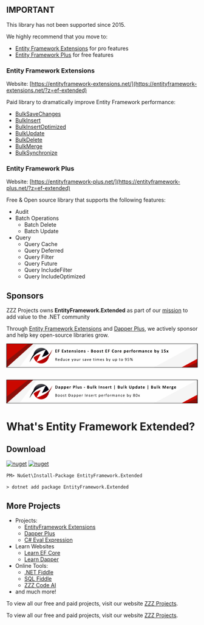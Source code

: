 ## IMPORTANT

This library has not been supported since 2015. 

We highly recommend that you move to:
- [Entity Framework Extensions](https://entityframework-extensions.net/?z=ef-extended) for pro features
- [Entity Framework Plus](https://entityframework-plus.net/?z=ef-extended) for free features

### Entity Framework Extensions
Website: [https://entityframework-extensions.net/](https://entityframework-extensions.net/?z=ef-extended)

Paid library to dramatically improve Entity Framework performance:

- [BulkSaveChanges](https://entityframework-extensions.net/bulk-savechanges)
- [BulkInsert](https://entityframework-extensions.net/bulk-insert)
- [BulkInsertOptimized](https://entityframework-extensions.net/bulk-insert-optimized)
- [BulkUpdate](https://entityframework-extensions.net/bulk-update)
- [BulkDelete](https://entityframework-extensions.net/bulk-delete)
- [BulkMerge](https://entityframework-extensions.net/bulk-merge)
- [BulkSynchronize](https://entityframework-extensions.net/bulk-synchronize)

### Entity Framework Plus
Website: [https://entityframework-plus.net/](https://entityframework-plus.net/?z=ef-extended)

Free & Open source library that supports the  following features:

- Audit
- Batch Operations
    - Batch Delete
    - Batch Update
- Query
    - Query Cache 
    - Query Deferred
    - Query Filter
    - Query Future
    - Query IncludeFilter
    - Query IncludeOptimized

## Sponsors

ZZZ Projects owns **EntityFramework.Extended** as part of our [mission](https://zzzprojects.com/mission) to add value to the .NET community

Through [Entity Framework Extensions](https://entityframework-extensions.net/?utm_source=zzzprojects&utm_medium=entityframeworkextended) and [Dapper Plus](https://dapper-plus.net/?utm_source=zzzprojects&utm_medium=entityframeworkextended), we actively sponsor and help key open-source libraries grow.

[![Entity Framework Extensions](https://raw.githubusercontent.com/zzzprojects/EntityFramework.Extended/master/entity-framework-extensions-sponsor.png)](https://entityframework-extensions.net/bulk-insert?utm_source=zzzprojects&utm_medium=entityframeworkextended)

[![Dapper Plus](https://raw.githubusercontent.com/zzzprojects/EntityFramework.Extended/master/dapper-plus-sponsor.png)](https://dapper-plus.net/bulk-insert?utm_source=zzzprojects&utm_medium=entityframeworkextended)
---

# What's Entity Framework Extended? 

## Download

[![nuget](https://img.shields.io/nuget/v/EntityFramework.Extended?logo=nuget&style=flat-square)](https://www.nuget.org/packages/EntityFramework.Extended)
[![nuget](https://img.shields.io/nuget/dt/EntityFramework.Extended?logo=nuget&style=flat-square)](https://www.nuget.org/packages/EntityFramework.Extended)

```
PM> NuGet\Install-Package EntityFramework.Extended
```

```
> dotnet add package EntityFramework.Extended
```

## More Projects

- Projects:
   - [EntityFramework Extensions](https://entityframework-extensions.net/)
   - [Dapper Plus](https://dapper-plus.net/)
   - [C# Eval Expression](https://eval-expression.net/)
- Learn Websites
   - [Learn EF Core](https://www.learnentityframeworkcore.com/)
   - [Learn Dapper](https://www.learndapper.com/)
- Online Tools:
   - [.NET Fiddle](https://dotnetfiddle.net/)
   - [SQL Fiddle](https://sqlfiddle.com/)
   - [ZZZ Code AI](https://zzzcode.ai/)
- and much more!

To view all our free and paid projects, visit our website [ZZZ Projects](https://zzzprojects.com/).

To view all our free and paid projects, visit our website [ZZZ Projects](https://zzzprojects.com/).

